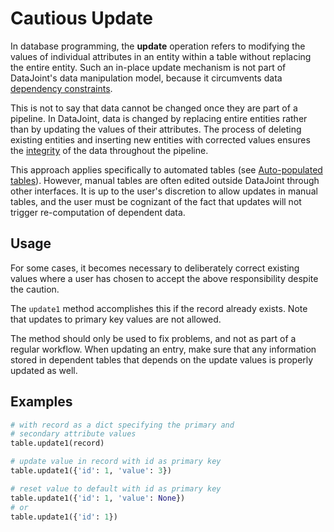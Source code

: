 # Cautious Update

In database programming, the **update** operation refers to modifying the values of
individual attributes in an entity within a table without replacing the entire entity.
Such an in-place update mechanism is not part of DataJoint's data manipulation model,
because it circumvents data
[dependency constraints](../design/integrity.md#referential-integrity).

This is not to say that data cannot be changed once they are part of a pipeline.
In DataJoint, data is changed by replacing entire entities rather than by updating the
values of their attributes.
The process of deleting existing entities and inserting new entities with corrected
values ensures the [integrity](../design/integrity.md) of the data throughout the
pipeline.

This approach applies specifically to automated tables
(see [Auto-populated tables](../compute/populate.md)).
However, manual tables are often edited outside DataJoint through other interfaces.
It is up to the user's discretion to allow updates in manual tables, and the user must
be cognizant of the fact that updates will not trigger re-computation of dependent data.

## Usage

For some cases, it becomes necessary to deliberately correct existing values where a
user has chosen to accept the above responsibility despite the caution.

The `update1` method accomplishes this if the record already exists. Note that updates
to primary key values are not allowed.

The method should only be used to fix problems, and not as part of a regular workflow.
When updating an entry, make sure that any information stored in dependent tables that
depends on the update values is properly updated as well.

## Examples

```python
# with record as a dict specifying the primary and
# secondary attribute values
table.update1(record)

# update value in record with id as primary key
table.update1({'id': 1, 'value': 3})

# reset value to default with id as primary key
table.update1({'id': 1, 'value': None})
# or
table.update1({'id': 1})
```
